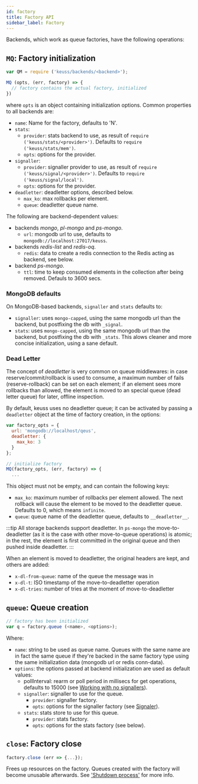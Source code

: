 ```yaml
---
id: factory
title: Factory API
sidebar_label: Factory
---
```


Backends, which work as queue factories, have the following operations:

## `MQ`: Factory initialization

```javascript
var QM = require ('keuss/backends/<backend>');

MQ (opts, (err, factory) => {
  // factory contains the actual factory, initialized
})
```

where `opts` is an object containing initialization options. Common properties to all backends are:

* `name`: Name for the factory, defaults to 'N'.
* `stats`:
  * `provider`: stats backend to use, as result of `require ('keuss/stats/<provider>')`. Defaults to `require ('keuss/stats/mem')`.
  * `opts`: options for the provider.
* `signaller`:
  * `provider`: signaller provider to use, as result of `require ('keuss/signal/<provider>')`. Defaults to `require ('keuss/signal/local')`.
  * `opts`: options for the provider.
* `deadletter`: deadletter options, described below.
  * `max_ko`: max rollbacks per element.
  * `queue`: deadletter queue name.

The following are backend-dependent values:

* backends *mongo*, *pl-mongo* and *ps-mongo*.
  * `url`: mongodb url to use, defaults to `mongodb://localhost:27017/keuss`.
* backends *redis-list* and *redis-oq*.
  * `redis`: data to create a redis connection to the Redis acting as backend, see below.
* backend *ps-mongo*.
  * `ttl`: time to keep consumed elements in the collection after being removed. Defauls to 3600 secs.

### MongoDB defaults

On MongoDB-based backends, `signaller` and `stats` defaults to:

* `signaller`: uses `mongo-capped`, using the same mongodb url than the backend, but postfixing the db with `_signal`.
* `stats`: uses `mongo-capped`, using the same mongodb url than the backend, but postfixing the db with `_stats`.
This alows cleaner and more concise initialization, using a sane default.

### Dead Letter

The concept of *deadletter* is very common on queue middlewares: in case reserve/commit/rollback is used to consume, a maximum number of fails (reserve-rollback) can be set on each element; if an element sees more rollbacks than allowed, the element is moved to an special queue (dead letter queue) for later, offline inspection.

By default, keuss uses no deadletter queue; it can be activated by passing a `deadletter` object at the time of factory creation, in the options:

```javascript
var factory_opts = {
  url: 'mongodb://localhost/qeus',
  deadletter: {
    max_ko: 3
  }
};

// initialize factory
MQ(factory_opts, (err, factory) => {
  ...
```

This object must not be empty, and can contain the following keys:

* `max_ko`: maximum number of rollbacks per element allowed. The next rollback will cause the element to be moved to the deadletter queue. Defaults to 0, which means `infinite`.
* `queue`: queue name of the deadletter queue, defaults to `__deadletter__`.

:::tip
All storage backends support deadletter. In `ps-mongo` the move-to-deadletter (as it is the case with other move-to-queue operations) is atomic; in the rest, the element is first committed in the original queue and then pushed inside deadletter.
:::

When an element is moved to deadletter, the original headers are kept, and others are added:
* `x-dl-from-queue`: name of the queue the message was in
* `x-dl-t`: ISO timestamp of the move-to-deadletter operation
* `x-dl-tries`: number of tries at the moment of move-to-deadletter

## `queue`: Queue creation

```javascript
// factory has been initialized
var q = factory.queue (<name>, <options>);
```

Where:

* `name`: string to be used as queue name. Queues with the same name are in fact the same queue if they're backed in the same factory type using the same initialization data (mongodb url or redis conn-data).
* `options`: the options passed at backend initialization are used as default values:
  * pollInterval: rearm or poll period in millisecs for get operations, defaults to 15000 (see [Working with no signallers](../usage/no-signaller)).
  * `signaller`: signaller to use for the queue.
    * `provider`: signaller factory.
    * `opts`: options for the signaller factory (see [Signaler](signal)).
  * `stats`: stats store to use for this queue.
    * `provider`: stats factory.
    * `opts`: options for the stats factory (see below).

## `close`: Factory close

```javascript
factory.close (err => {...});
```

Frees up resources on the factory. Queues created with the factory will become unusable afterwards. See ['Shutdown process'](../usage/shutdown.md) for more info.
